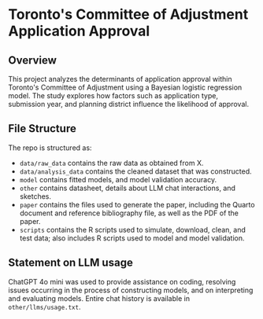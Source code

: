 # Toronto's Committee of Adjustment Application Approval

## Overview

This project analyzes the determinants of application approval within Toronto's Committee of Adjustment using a Bayesian logistic regression model. The study explores how factors such as application type, submission year, and planning district influence the likelihood of approval.


## File Structure

The repo is structured as:

-   `data/raw_data` contains the raw data as obtained from X.
-   `data/analysis_data` contains the cleaned dataset that was constructed.
-   `model` contains fitted models, and model validation accuracy. 
-   `other` contains datasheet, details about LLM chat interactions, and sketches.
-   `paper` contains the files used to generate the paper, including the Quarto document and reference bibliography file, as well as the PDF of the paper. 
-   `scripts` contains the R scripts used to simulate, download, clean, and test data; also includes R scripts used to model and model validation.


## Statement on LLM usage

ChatGPT 4o mini was used to provide assistance on coding, resolving issues occurring in the process of constructing models, and on interpreting and evaluating models. Entire chat history is available in `other/llms/usage.txt`.
